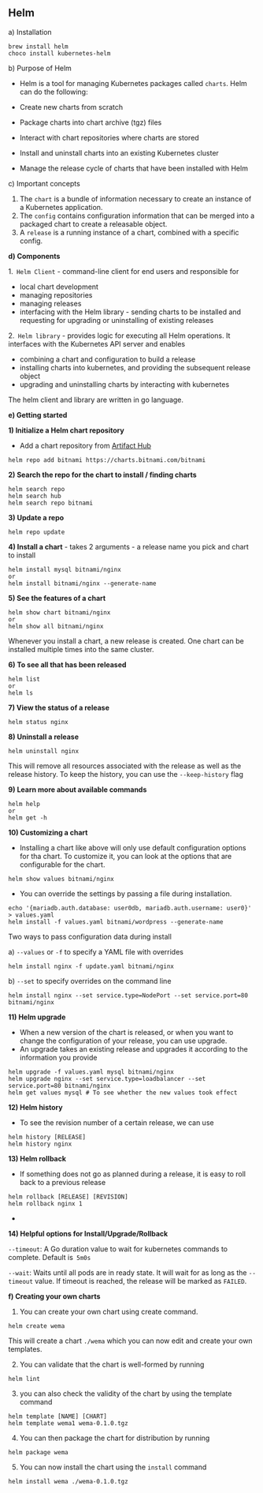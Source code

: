 ## Helm
a) Installation
```shell
brew install helm
choco install kubernetes-helm
```
b) Purpose of Helm
- Helm is a tool for managing Kubernetes packages called `charts`. Helm can do the following:

- Create new charts from scratch
- Package charts into chart archive (tgz) files
- Interact with chart repositories where charts are stored
- Install and uninstall charts into an existing Kubernetes cluster
- Manage the release cycle of charts that have been installed with Helm

c) Important concepts
1. The `chart` is a bundle of information necessary to create an instance of a Kubernetes application.
2. The `config` contains configuration information that can be merged into a packaged chart to create a releasable object.
3. A `release` is a running instance of a chart, combined with a specific config.

**d) Components**

1.` Helm Client` - command-line client for end users and responsible for
- local chart development
- managing repositories
- managing releases
- interfacing with the Helm library - sending charts to be installed and requesting for upgrading or uninstalling of existing releases
  
2.` Helm library` - provides logic for executing all Helm operations. It interfaces with the Kubernetes API server and enables
- combining a chart and configuration to build a release
- installing charts into kubernetes, and providing the subsequent release object
- upgrading and uninstalling charts by interacting with kubernetes

The helm client and library are written in go language.

**e) Getting started**

**1) Initialize a Helm chart repository**
- Add a chart repository from [Artifact Hub](https://artifacthub.io/)
```shell
helm repo add bitnami https://charts.bitnami.com/bitnami
```

**2) Search the repo for the chart to install / finding charts**
```shell
helm search repo
helm search hub
helm search repo bitnami
```

**3) Update a repo**
```shell
helm repo update
```

**4) Install a chart** - takes 2 arguments - a release name you pick and chart to install
```shell
helm install mysql bitnami/nginx 
or
helm install bitnami/nginx --generate-name
```

**5) See the features of a chart**
```shell
helm show chart bitnami/nginx
or
helm show all bitnami/nginx
```
Whenever you install a chart, a new release is created. One chart can be installed multiple times into the same cluster.

**6) To see all that has been released**
```shell
helm list
or
helm ls
```

**7) View the status of a release** 
```shell
helm status nginx
```

**8) Uninstall a release**
```shell
helm uninstall nginx
```
This will remove all resources associated with the release as well as the release history. To keep the history, you can use the `--keep-history` flag


**9) Learn more about available commands**
```shell
helm help
or
helm get -h
```

**10) Customizing a chart**
- Installing a chart like above will only use default configuration options for tha chart. To customize it, you can look at the options that are configurable for the chart.
```shell
helm show values bitnami/nginx
```
- You can override the settings by passing a file during installation.

```shell
echo '{mariadb.auth.database: user0db, mariadb.auth.username: user0}' > values.yaml
helm install -f values.yaml bitnami/wordpress --generate-name
```
Two ways to pass configuration data during install

a) `--values` or `-f` to specify a YAML file with overrides
```shell
helm install nginx -f update.yaml bitnami/nginx 
```
b) `--set` to specify overrides on the command line
```shell
helm install nginx --set service.type=NodePort --set service.port=80 bitnami/nginx
```

**11) Helm upgrade**
- When a new version of the chart is released, or when you want to change the configuration of your release, you can use upgrade.
-  An upgrade takes an existing release and upgrades it according to the information you provide
```shell
helm upgrade -f values.yaml mysql bitnami/nginx
helm upgrade nginx --set service.type=loadbalancer --set service.port=80 bitnami/nginx
helm get values mysql # To see whether the new values took effect
```

**12) Helm history**
- To see the revision number of a certain release, we can use
```shell
helm history [RELEASE]
helm history nginx
```
**13) Helm rollback**
- If something does not go as planned during a release, it is easy to roll back to a previous release
```shell
helm rollback [RELEASE] [REVISION]
helm rollback nginx 1
```
-

**14) Helpful options for Install/Upgrade/Rollback**

`--timeout`: A Go duration value to wait for kubernetes commands to complete. Default is` 5m0s`

`--wait`: Waits until all pods are in ready state. It will wait for as long as the `--timeout` value. If timeout is reached, the release will be marked as `FAILED`.

**f) Creating your own charts**

1) You can create your own chart using create command.
```shell
helm create wema
```
This will create a chart `./wema` which you can now edit and create your own templates.

2) You can validate that the chart is well-formed by running
```shell
helm lint 
```
3) you can also check the validity of the chart by using the template command
```shell
helm template [NAME] [CHART]
helm template wema1 wema-0.1.0.tgz
```
4) You can then package the chart for distribution by running
```shell
helm package wema
```
5) You can now install the chart using the `install` command
```shell
helm install wema ./wema-0.1.0.tgz
```

